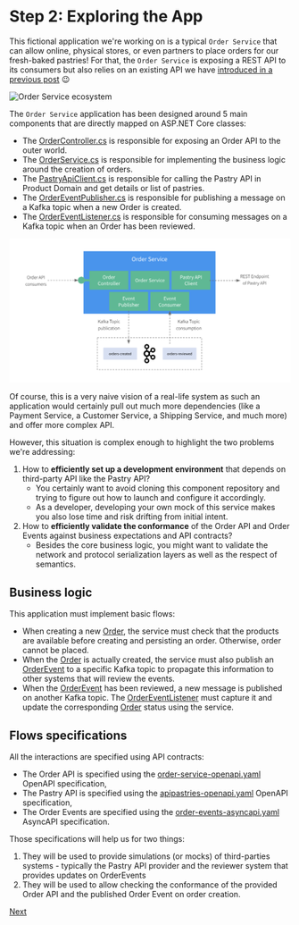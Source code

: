 # Step 2: Exploring the App

This fictional application we're working on is a typical `Order Service` that can allow online, physical stores, or even partners to place orders for our fresh-baked pastries! For that, the `Order Service` is exposing a REST API to its consumers but also relies on an existing API we have [introduced in a previous post](https://medium.com/@lbroudoux/different-levels-of-api-contract-testing-with-microcks-ccc0847f8c97) 😉

![Order Service ecosystem](./assets/order-service-ecosystem.png)

The `Order Service` application has been designed around 5 main components that are directly mapped on ASP.NET Core classes:
* The [OrderController.cs](src/order.service/API/OrderController.cs) is responsible for exposing an Order API to the outer world.
* The [OrderService.cs](src/order.service/Application/OrderService.cs) is responsible for implementing the business logic around the creation of orders.
* The [PastryApiClient.cs](src/order.service/Infrastructure/PastryApiClient.cs) is responsible for calling the Pastry API in Product Domain and get details or list of pastries.
* The [OrderEventPublisher.cs](src/order.service/Infrastructure/OrderEventPublisher.cs) is responsible for publishing a message on a Kafka topic when a new Order is created.
* The [OrderEventListener.cs](src/order.service/Infrastructure/OrderEventListener.cs) is responsible for consuming messages on a Kafka topic when an Order has been reviewed.

![Order Service architecture](./assets/order-service-architecture.png)

Of course, this is a very naive vision of a real-life system as such an application would certainly pull out much more dependencies (like a Payment Service, a Customer Service, a Shipping Service, and much more) and offer more complex API.

However, this situation is complex enough to highlight the two problems we're addressing:

1. How to **efficiently set up a development environment** that depends on third-party API like the Pastry API?
   - You certainly want to avoid cloning this component repository and trying to figure out how to launch and configure it accordingly.
   - As a developer, developing your own mock of this service makes you also lose time and risk drifting from initial intent.
2. How to **efficiently validate the conformance** of the Order API and Order Events against business expectations and API contracts?
   - Besides the core business logic, you might want to validate the network and protocol serialization layers as well as the respect of semantics.

## Business logic

This application must implement basic flows:

* When creating a new [Order](src/order.service/Domain/Order.cs), the service must check that the products are available before creating and persisting an order. Otherwise, order cannot be placed.
* When the [Order](src/order.service/Domain/Order.cs) is actually created, the service must also publish an [OrderEvent](src/order.service/Domain/OrderEvent.cs) to a specific Kafka topic to propagate this information to other systems that will review the events.
* When the [OrderEvent](src/order.service/Domain/OrderEvent.cs) has been reviewed, a new message is published on another Kafka topic. The [OrderEventListener](src/order.service/Infrastructure/OrderEventListener.cs) must capture it and update the corresponding [Order](src/order.service/Domain/Order.cs) status using the service.

## Flows specifications

All the interactions are specified using API contracts:

* The Order API is specified using the [order-service-openapi.yaml](tests/order.service.tests/resources/order-service-openapi.yaml) OpenAPI specification,
* The Pastry API is specified using the [apipastries-openapi.yaml](tests/order.service.tests/resources/apipastries-openapi.yaml) OpenAPI specification,
* The Order Events are specified using the [order-events-asyncapi.yaml](tests/order.service.tests/resources/order-events-asyncapi.yaml) AsyncAPI specification.

Those specifications will help us for two things:

1. They will be used to provide simulations (or mocks) of third-parties systems - typically the Pastry API provider and the reviewer system that provides updates on OrderEvents
2. They will be used to allow checking the conformance of the provided Order API and the published Order Event on order creation.

[Next](step3-local-development.md)
